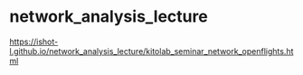 # network_analysis_lecture

https://ishot-l.github.io/network_analysis_lecture/kitolab_seminar_network_openflights.html
